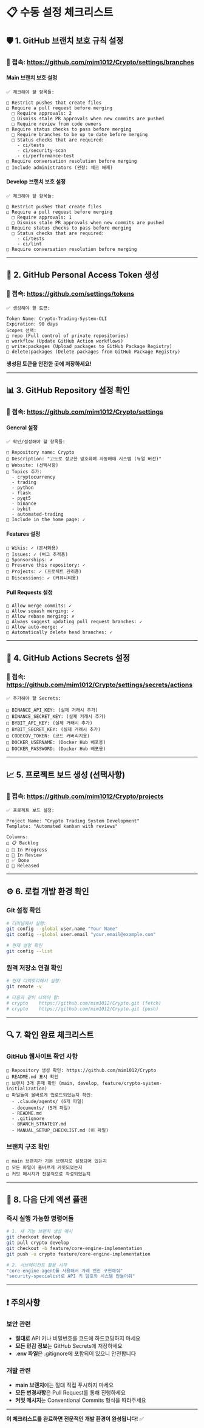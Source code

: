 # 📋 수동 설정 체크리스트

## 🛡️ 1. GitHub 브랜치 보호 규칙 설정

### 📍 접속: https://github.com/mim1012/Crypto/settings/branches

#### Main 브랜치 보호 설정
```
✅ 체크해야 할 항목들:

□ Restrict pushes that create files
□ Require a pull request before merging
  □ Require approvals: 2
  □ Dismiss stale PR approvals when new commits are pushed
  □ Require review from code owners
□ Require status checks to pass before merging
  □ Require branches to be up to date before merging
  □ Status checks that are required:
    - ci/tests
    - ci/security-scan
    - ci/performance-test
□ Require conversation resolution before merging
□ Include administrators (권장: 체크 해제)
```

#### Develop 브랜치 보호 설정
```
✅ 체크해야 할 항목들:

□ Restrict pushes that create files
□ Require a pull request before merging
  □ Require approvals: 1
  □ Dismiss stale PR approvals when new commits are pushed
□ Require status checks to pass before merging
  □ Status checks that are required:
    - ci/tests
    - ci/lint
□ Require conversation resolution before merging
```

---

## 🔑 2. GitHub Personal Access Token 생성

### 📍 접속: https://github.com/settings/tokens

```
✅ 생성해야 할 토큰:

Token Name: Crypto-Trading-System-CLI
Expiration: 90 days
Scopes 선택:
□ repo (Full control of private repositories)
□ workflow (Update GitHub Action workflows)
□ write:packages (Upload packages to GitHub Package Registry)
□ delete:packages (Delete packages from GitHub Package Registry)
```

**생성된 토큰을 안전한 곳에 저장하세요!**

---

## 📊 3. GitHub Repository 설정 확인

### 📍 접속: https://github.com/mim1012/Crypto/settings

#### General 설정
```
✅ 확인/설정해야 할 항목들:

□ Repository name: Crypto
□ Description: "고도로 정교한 암호화폐 자동매매 시스템 (듀얼 버전)"
□ Website: (선택사항)
□ Topics 추가: 
  - cryptocurrency
  - trading
  - python
  - flask
  - pyqt5
  - binance
  - bybit
  - automated-trading
□ Include in the home page: ✓
```

#### Features 설정
```
□ Wikis: ✓ (문서화용)
□ Issues: ✓ (버그 추적용)
□ Sponsorships: ✗
□ Preserve this repository: ✓
□ Projects: ✓ (프로젝트 관리용)
□ Discussions: ✓ (커뮤니티용)
```

#### Pull Requests 설정
```
□ Allow merge commits: ✓
□ Allow squash merging: ✓
□ Allow rebase merging: ✗
□ Always suggest updating pull request branches: ✓
□ Allow auto-merge: ✓
□ Automatically delete head branches: ✓
```

---

## 🤖 4. GitHub Actions Secrets 설정

### 📍 접속: https://github.com/mim1012/Crypto/settings/secrets/actions

```
✅ 추가해야 할 Secrets:

□ BINANCE_API_KEY: (실제 거래시 추가)
□ BINANCE_SECRET_KEY: (실제 거래시 추가)
□ BYBIT_API_KEY: (실제 거래시 추가)
□ BYBIT_SECRET_KEY: (실제 거래시 추가)
□ CODECOV_TOKEN: (코드 커버리지용)
□ DOCKER_USERNAME: (Docker Hub 배포용)
□ DOCKER_PASSWORD: (Docker Hub 배포용)
```

---

## 📈 5. 프로젝트 보드 생성 (선택사항)

### 📍 접속: https://github.com/mim1012/Crypto/projects

```
✅ 프로젝트 보드 설정:

Project Name: "Crypto Trading System Development"
Template: "Automated kanban with reviews"

Columns:
□ 📋 Backlog
□ 🔄 In Progress  
□ 👀 In Review
□ ✅ Done
□ 🚀 Released
```

---

## ⚙️ 6. 로컬 개발 환경 확인

### Git 설정 확인
```bash
# 터미널에서 실행:
git config --global user.name "Your Name"
git config --global user.email "your.email@example.com"

# 현재 설정 확인
git config --list
```

### 원격 저장소 연결 확인
```bash
# 현재 디렉토리에서 실행:
git remote -v

# 다음과 같이 나와야 함:
# crypto	https://github.com/mim1012/Crypto.git (fetch)
# crypto	https://github.com/mim1012/Crypto.git (push)
```

---

## 🔍 7. 확인 완료 체크리스트

### GitHub 웹사이트 확인 사항
```
□ Repository 생성 확인: https://github.com/mim1012/Crypto
□ README.md 표시 확인
□ 브랜치 3개 존재 확인 (main, develop, feature/crypto-system-initialization)
□ 파일들이 올바르게 업로드되었는지 확인:
  - .claude/agents/ (6개 파일)
  - documents/ (5개 파일)  
  - README.md
  - .gitignore
  - BRANCH_STRATEGY.md
  - MANUAL_SETUP_CHECKLIST.md (이 파일)
```

### 브랜치 구조 확인
```
□ main 브랜치가 기본 브랜치로 설정되어 있는지
□ 모든 파일이 올바르게 커밋되었는지
□ 커밋 메시지가 전문적으로 작성되었는지
```

---

## 🚀 8. 다음 단계 액션 플랜

### 즉시 실행 가능한 명령어들
```bash
# 1. 새 기능 브랜치 생성 예시
git checkout develop
git pull crypto develop
git checkout -b feature/core-engine-implementation
git push -u crypto feature/core-engine-implementation

# 2. 서브에이전트 활용 시작
"core-engine-agent를 사용해서 거래 엔진 구현해줘"
"security-specialist로 API 키 암호화 시스템 만들어줘"
```

---

## ❗ 주의사항

### 보안 관련
- **절대로** API 키나 비밀번호를 코드에 하드코딩하지 마세요
- **모든 민감 정보**는 GitHub Secrets에 저장하세요
- **.env 파일**은 .gitignore에 포함되어 있으니 안전합니다

### 개발 관련  
- **main 브랜치**에는 절대 직접 푸시하지 마세요
- **모든 변경사항**은 Pull Request를 통해 진행하세요
- **커밋 메시지**는 Conventional Commits 형식을 따라주세요

---

**이 체크리스트를 완료하면 전문적인 개발 환경이 완성됩니다!** ✅